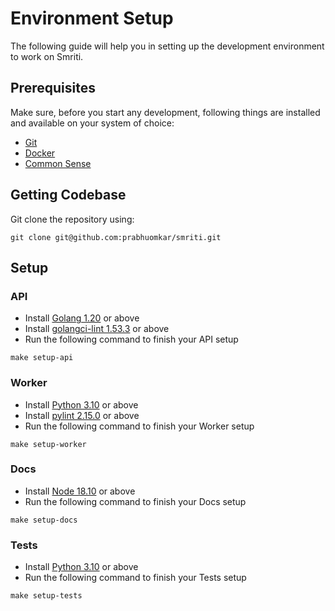 # Environment Setup

The following guide will help you in setting up the development environment to work on Smriti.

## Prerequisites

Make sure, before you start any development, following things are installed and available on your system of choice: 
- [Git](https://git-scm.com/)
- [Docker](https://www.docker.com/)
- [Common Sense](https://en.wikipedia.org/wiki/Common_sense)

## Getting Codebase

Git clone the repository using: 
```
git clone git@github.com:prabhuomkar/smriti.git
```

## Setup

### API

- Install [Golang 1.20](https://go.dev/dl/) or above
- Install [golangci-lint 1.53.3](https://golangci-lint.run/) or above
- Run the following command to finish your API setup
```
make setup-api
```

### Worker

- Install [Python 3.10](https://www.python.org/downloads/) or above
- Install [pylint 2.15.0](https://pypi.org/project/pylint/) or above
- Run the following command to finish your Worker setup
```
make setup-worker
```

### Docs

- Install [Node 18.10](https://nodejs.org/en/download/) or above
- Run the following command to finish your Docs setup
```
make setup-docs
```

### Tests

- Install [Python 3.10](https://www.python.org/downloads/) or above
- Run the following command to finish your Tests setup
```
make setup-tests
```